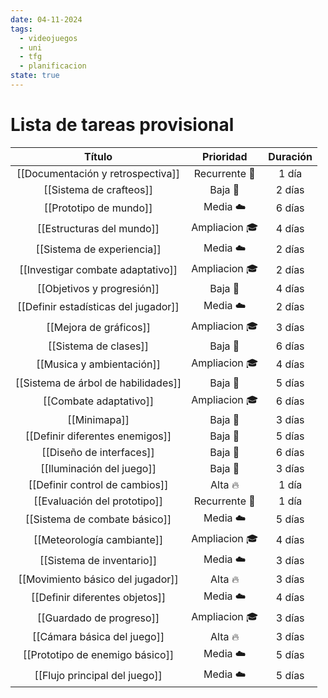 ```yaml
---
date: 04-11-2024
tags:
  - videojuegos
  - uni
  - tfg
  - planificacion
state: true
---
```

# Lista de tareas provisional

|                Título                |   Prioridad   | Duración |
| :----------------------------------: | :-----------: | :------: |
|  [[Documentación y retrospectiva]]   | Recurrente 🔄 |  1 día   |
|       [[Sistema de crafteos]]        |    Baja 🌱    |  2 días  |
|        [[Prototipo de mundo]]        |   Media ☁️    |  6 días  |
|      [[Estructuras del mundo]]       | Ampliacion 🎓 |  4 días  |
|      [[Sistema de experiencia]]      |   Media ☁️    |  2 días  |
|  [[Investigar combate adaptativo]]   | Ampliacion 🎓 |  2 días  |
|      [[Objetivos y progresión]]      |    Baja 🌱    |  4 días  |
| [[Definir estadísticas del jugador]] |   Media ☁️    |  2 días  |
|        [[Mejora de gráficos]]        | Ampliacion 🎓 |  3 días  |
|        [[Sistema de clases]]         |    Baja 🌱    |  6 días  |
|      [[Musica y ambientación]]       | Ampliacion 🎓 |  4 días  |
| [[Sistema de árbol de habilidades]]  |    Baja 🌱    |  5 días  |
|        [[Combate adaptativo]]        | Ampliacion 🎓 |  6 días  |
|             [[Minimapa]]             |    Baja 🌱    |  3 días  |
|   [[Definir diferentes enemigos]]    |    Baja 🌱    |  5 días  |
|       [[Diseño de interfaces]]       |    Baja 🌱    |  6 días  |
|      [[Iluminación del juego]]       |    Baja 🌱    |  3 días  |
|    [[Definir control de cambios]]    |    Alta 🔥    |  1 día   |
|     [[Evaluación del prototipo]]     | Recurrente 🔄 |  1 día   |
|    [[Sistema de combate básico]]     |   Media ☁️    |  5 días  |
|      [[Meteorología cambiante]]      | Ampliacion 🎓 |  4 días  |
|      [[Sistema de inventario]]       |   Media ☁️    |  3 días  |
|  [[Movimiento básico del jugador]]   |    Alta 🔥    |  3 días  |
|    [[Definir diferentes objetos]]    |   Media ☁️    |  4 días  |
|       [[Guardado de progreso]]       | Ampliacion 🎓 |  3 días  |
|     [[Cámara básica del juego]]      |    Alta 🔥    |  3 días  |
|   [[Prototipo de enemigo básico]]    |   Media ☁️    |  5 días  |
|    [[Flujo principal del juego]]     |   Media ☁️    |  5 días  |
